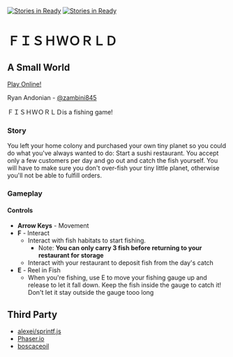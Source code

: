 [![Stories in Ready](https://badge.waffle.io/randonia/ld38.png?label=ready&title=Ready)](https://waffle.io/randonia/ld38) [![Stories in Ready](https://badge.waffle.io/randonia/ld38.png?label=in%20progress&title=In%20Progress)](https://waffle.io/randonia/ld38)
# ＦＩＳＨＷＯＲＬＤ #
## A Small World ##
[Play Online!][30]

Ryan Andonian - [@zambini845][1]

ＦＩＳＨＷＯＲＬＤis a fishing game!

### Story ###
You left your home colony and purchased your own tiny planet so you could do what you've always wanted to do: Start a sushi restaurant. You accept only a few customers per day and go out and catch the fish yourself. You will have to make sure you don't over-fish your tiny little planet, otherwise you'll not be able to fulfill orders.

### Gameplay ###
#### Controls ####
* **Arrow Keys** - Movement
* **F** - Interact
  * Interact with fish habitats to start fishing. 
    * Note: **You can only carry 3 fish before returning to your restaurant for storage**
  * Interact with your restaurant to deposit fish from the day's catch
* **E** - Reel in Fish
  * When you're fishing, use E to move your fishing gauge up and release to let it fall down. Keep the fish inside the gauge to catch it! Don't let it stay outside the gauge tooo long


## Third Party ##
* [alexei/sprintf.js][10]
* [Phaser.io][11]
* [boscaceoil][12]

<!-- Links -->
[0]: http://ldjam.com
[1]: https://twitter.com/zambini845
[10]: https://github.com/alexei/sprintf.js
[11]: https://phaser.io
[12]: http://boscaceoil.net/
[20]: https://raw.githubusercontent.com/randonia/ld38/master/screenshots/r01_orders.png
[21]: https://raw.githubusercontent.com/randonia/ld38/master/screenshots/r02_spawnreport.png
[22]: https://raw.githubusercontent.com/randonia/ld38/master/screenshots/r03_fishing.png
[23]: https://raw.githubusercontent.com/randonia/ld38/master/screenshots/r04_ui.png
[30]: http://randonia.com/ld38/
